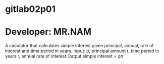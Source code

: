 # gitlab02p01

# Developer: MR.NAM
A caculator that calculates simple interest given principal, annual, rale of interest and time period in years.
Input:
  p, principal amount
  t, time period in years
  r, annual rate of interest
Output
  simple interest = p*t*r
